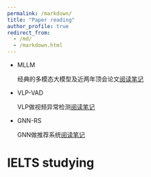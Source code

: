 ```yaml
---
permalink: /markdown/
title: "Paper reading"
author_profile: true
redirect_from: 
  - /md/
  - /markdown.html
---
```


<link rel="stylesheet" href="{{ site.baseurl }}/assets/css/style.css">



* <span class="mllm">MLLM</span>
  
  经典的多模态大模型及近两年顶会论文[阅读笔记](https://vcnhl39yiabw.feishu.cn/wiki/NldKw0nHYiXlzCkCDWzc5ETUnfc)
  
* <span class="vlp_vad">VLP-VAD</span>
  
  VLP做视频异常检测[阅读笔记](https://vcnhl39yiabw.feishu.cn/wiki/EkNYw6EuqiCbS5k5y07cBmy5nge)
  
* <span class="gnn_rs">GNN-RS</span>
  
  GNN做推荐系统[阅读笔记](https://vcnhl39yiabw.feishu.cn/wiki/X0wewHEyEiyhkSkBAOdc6xcGnVg)

IELTS studying
======


